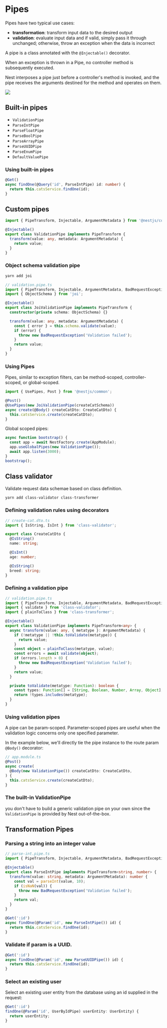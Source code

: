 # Pipes

Pipes have two typical use cases:

- **transformation**: transform input data to the desired output
- **validation**: evaluate input data and if valid, simply pass it through unchanged; otherwise, throw an exception when the data is incorrect

A pipe is a class annotated with the `@Injectable()` decorator.

When an exception is thrown in a Pipe, no controller method is subsequently executed.

Nest interposes a pipe just before a controller's method is invoked, and the pipe receives the arguments destined for the method and operates on them.

![](https://docs.nestjs.com/assets/Pipe_1.png)

## Built-in pipes

- `ValidationPipe`
- `ParseIntPipe`
- `ParseFloatPipe`
- `ParseBoolPipe`
- `ParseArrayPipe`
- `ParseUUIDPipe`
- `ParseEnumPipe`
- `DefaultValuePipe`

### Using built-in pipes

```ts
@Get()
async findOne(@Query('id', ParseIntPipe) id: number) {
  return this.catsService.findOne(id);
}
```

## Custom pipes

```ts
import { PipeTransform, Injectable, ArgumentMetadata } from '@nestjs/common';

@Injectable()
export class ValidationPipe implements PipeTransform {
  transform(value: any, metadata: ArgumentMetadata) {
    return value;
  }
}
```

### Object schema validation pipe

```bash
yarn add joi
```

```ts
// validation.pipe.ts
import { PipeTransform, Injectable, ArgumentMetadata, BadRequestException } from '@nestjs/common';
import { ObjectSchema } from 'joi';

@Injectable()
export class JoiValidationPipe implements PipeTransform {
  constructor(private schema: ObjectSchema) {}

  transform(value: any, metadata: ArgumentMetadata) {
    const { error } = this.schema.validate(value);
    if (error) {
      throw new BadRequestException('Validation failed');
    }
    return value;
  }
}
```


### Using Pipes

Pipes, similar to exception filters, can be method-scoped, controller-scoped, or global-scoped.

```ts
import { UsePipes, Post } from '@nestjs/common';

@Post()
@UsePipes(new JoiValidationPipe(createCatSchema))
async create(@Body() createCatDto: CreateCatDto) {
  this.catsService.create(createCatDto);
}
```

Global scoped pipes:

```ts
async function bootstrap() {
  const app = await NestFactory.create(AppModule);
  app.useGlobalPipes(new ValidationPipe());
  await app.listen(3000);
}
bootstrap();
```

## Class validator

Validate request data schemae based on class definition.

```bash
yarn add class-validator class-transformer
```

### Defining validation rules using decorators

```ts
// create-cat.dto.ts
import { IsString, IsInt } from 'class-validator';

export class CreateCatDto {
  @IsString()
  name: string;

  @IsInt()
  age: number;

  @IsString()
  breed: string;
}
```

### Defining a validation pipe

```ts
// validation.pipe.ts
import { PipeTransform, Injectable, ArgumentMetadata, BadRequestException } from '@nestjs/common';
import { validate } from 'class-validator';
import { plainToClass } from 'class-transformer';

@Injectable()
export class ValidationPipe implements PipeTransform<any> {
  async transform(value: any, { metatype }: ArgumentMetadata) {
    if (!metatype || !this.toValidate(metatype)) {
      return value;
    }
    const object = plainToClass(metatype, value);
    const errors = await validate(object);
    if (errors.length > 0) {
      throw new BadRequestException('Validation failed');
    }
    return value;
  }

  private toValidate(metatype: Function): boolean {
    const types: Function[] = [String, Boolean, Number, Array, Object];
    return !types.includes(metatype);
  }
}
```

### Using validation pipes

A pipe can be param-scoped. Parameter-scoped pipes are useful when the validation logic concerns only one specified parameter.

In the example below, we'll directly tie the pipe instance to the route param `@Body()` decorator:

```ts
// app.module.ts
@Post()
async create(
  @Body(new ValidationPipe()) createCatDto: CreateCatDto,
) {
  this.catsService.create(createCatDto);
}
```

### The built-in ValidationPipe

you don't have to build a generic validation pipe on your own since the `ValidationPipe` is provided by Nest out-of-the-box.


## Transformation Pipes

### Parsing a string into an integer value

```ts
// parse-int.pipe.ts
import { PipeTransform, Injectable, ArgumentMetadata, BadRequestException } from '@nestjs/common';

@Injectable()
export class ParseIntPipe implements PipeTransform<string, number> {
  transform(value: string, metadata: ArgumentMetadata): number {
    const val = parseInt(value, 10);
    if (isNaN(val)) {
      throw new BadRequestException('Validation failed');
    }
    return val;
  }
}
```

```ts
@Get(':id')
async findOne(@Param('id', new ParseIntPipe()) id) {
  return this.catsService.findOne(id);
}
```

### Validate if param is a UUID.

```ts
@Get(':id')
async findOne(@Param('id', new ParseUUIDPipe()) id) {
  return this.catsService.findOne(id);
}
```

### Select an existing user

Select an existing user entity from the database using an id supplied in the request:

```ts
@Get(':id')
findOne(@Param('id', UserByIdPipe) userEntity: UserEntity) {
  return userEntity;
}
```